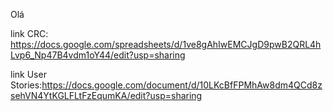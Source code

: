 Olá

link CRC: https://docs.google.com/spreadsheets/d/1ve8gAhIwEMCJgD9pwB2QRL4hLvp6_Np47B4vdm1oY44/edit?usp=sharing

link User Stories:https://docs.google.com/document/d/10LKcBfFPMhAw8dm4QCd8zsehVN4YtKGLFLtFzEqumKA/edit?usp=sharing
